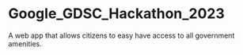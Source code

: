 # Google_GDSC_Hackathon_2023
A web app that allows citizens to easy have access to all government amenities.
